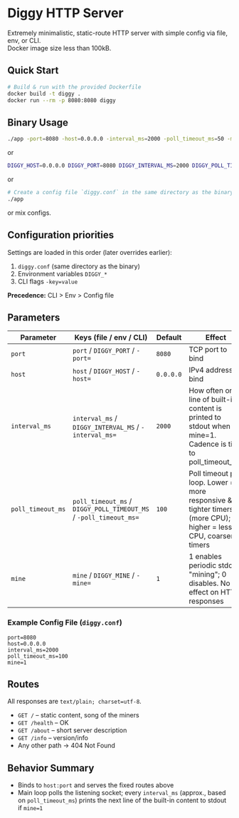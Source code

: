 # Diggy HTTP Server

Extremely minimalistic, static-route HTTP server with simple config via file, env, or CLI.  
Docker image size less than 100kB.

## Quick Start

```bash
# Build & run with the provided Dockerfile
docker build -t diggy .
docker run --rm -p 8080:8080 diggy
```

## Binary Usage

```bash
./app -port=8080 -host=0.0.0.0 -interval_ms=2000 -poll_timeout_ms=50 -mine=1
```
or

```bash
DIGGY_HOST=0.0.0.0 DIGGY_PORT=8080 DIGGY_INTERVAL_MS=2000 DIGGY_POLL_TIMEOUT_MS=50 DIGGY_MINE=1 ./app
```
or

```bash
# Create a config file `diggy.conf` in the same directory as the binary
./app
```
or mix configs.

## Configuration priorities

Settings are loaded in this order (later overrides earlier):

1. `diggy.conf` (same directory as the binary)
2. Environment variables `DIGGY_*`
3. CLI flags `-key=value`

**Precedence:** CLI > Env > Config file

## Parameters

| Parameter | Keys (file / env / CLI) | Default | Effect |
|-----------|-------------------------|---------|--------|
| `port` | `port` / `DIGGY_PORT` / `-port=` | `8080` | TCP port to bind |
| `host` | `host` / `DIGGY_HOST` / `-host=` | `0.0.0.0` | IPv4 address to bind |
| `interval_ms` | `interval_ms` / `DIGGY_INTERVAL_MS` / `-interval_ms=` | `2000` | How often one line of built-in content is printed to stdout when mine=1. Cadence is tied to poll_timeout_ms |
| `poll_timeout_ms` | `poll_timeout_ms` / `DIGGY_POLL_TIMEOUT_MS` / `-poll_timeout_ms=` | `100` | Poll timeout per loop. Lower = more responsive & tighter timers (more CPU); higher = less CPU, coarser timers |
| `mine` | `mine` / `DIGGY_MINE` / `-mine=` | `1` | 1 enables periodic stdout "mining"; 0 disables. No effect on HTTP responses |

### Example Config File (`diggy.conf`)

```
port=8080
host=0.0.0.0
interval_ms=2000
poll_timeout_ms=100
mine=1
```


## Routes

All responses are `text/plain; charset=utf-8`.

- `GET /` – static content, song of the miners
- `GET /health` – OK
- `GET /about` – short server description
- `GET /info` – version/info
- Any other path → 404 Not Found

## Behavior Summary

- Binds to `host:port` and serves the fixed routes above
- Main loop polls the listening socket; every `interval_ms` (approx., based on `poll_timeout_ms`) prints the next line of the built-in content to stdout if `mine=1`
